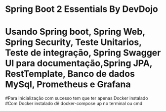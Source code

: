 # Spring Boot 2 Essentials By DevDojo
# Usando Spring boot, Spring Web, Spring Security, Teste Unitarios, Teste de integração, Spring Swagger UI para documentação,Spring JPA, RestTemplate, Banco de dados MySql, Prometheus e Grafana
#Para Inicialização com sucesso tem que ter apenas Docker instalado
#Com Docker instalado dê docker-compose up no terminal ou cmd
